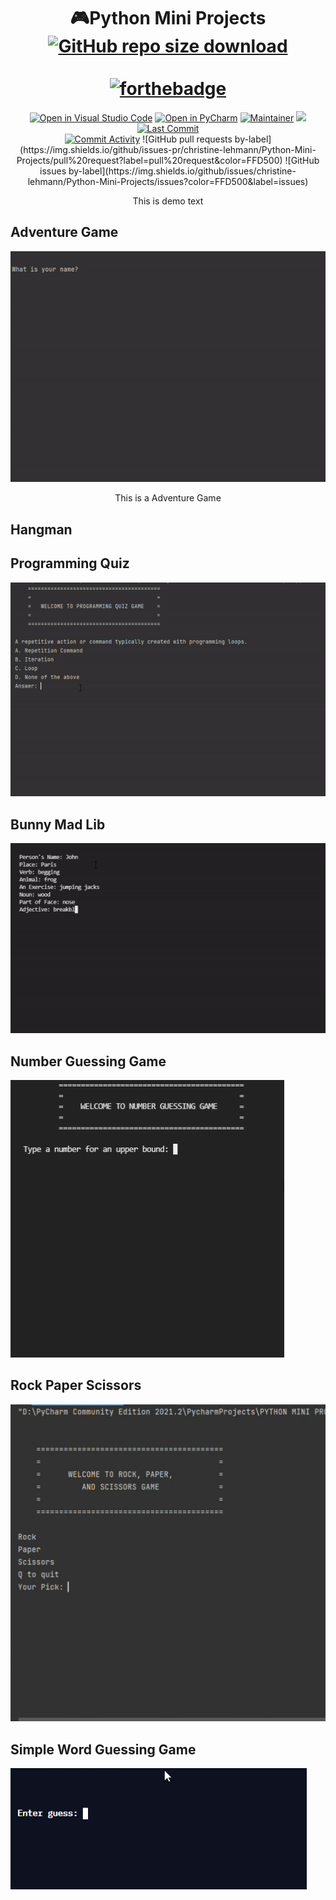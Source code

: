 <!--# Python Mini Projects-->
# <div align="center"> :video_game:Python Mini Projects [![GitHub repo size download](https://img.shields.io/github/repo-size/christine-lehmann/Python-Mini-Projects?color=lightgrey)](https://codeload.github.com/christine-lehmann/Python-Mini-Projects/zip/refs/heads/main)      </br></br>[![forthebadge](https://forthebadge.com/images/badges/made-with-python.svg)](https://forthebadge.com) </div> 

<div align="center">
<a href="https://open.vscode.dev/christine-lehmann/Python-Mini-Projects"><img src="https://open.vscode.dev/badges/open-in-vscode.svg" alt="Open in Visual Studio Code"></a> 
<a href="https://www.jetbrains.com/pycharm/"><img src="https://img.shields.io/badge/Made_in_PyCharm-143?style=flat&logo=pycharm&logoColor=black&color=black&labelColor=green" alt="Open in PyCharm"></a>
<a href="https://github.com/christine-lehmann"><img src="https://img.shields.io/badge/maintainer-christine-FF2A00?label=maintainer&logo=Github" alt="Maintainer"></a>
<a href="https://replit.com/@ChristineCion/Python-Mini-Projects"><img src="https://img.shields.io/badge/Open_in_Replit-143?style=flat&logo=replit&logoColor=FFFFFF&color=00308F&labelColor=black"></a>
 <a href="https://github.com/christine-lehmann/Python-Mini-Projects/graphs/commit-activity"><img src="https://img.shields.io/github/last-commit/christine-lehmann/Python-Mini-Projects?style=flat" alt="Last Commit"></a></br>
<a href="https://github.com/christine-lehmann/Python-Mini-Projects/pulse"><img src="https://img.shields.io/github/commit-activity/m/christine-lehmann/Python-Mini-Projects?color=006666&style=flat" alt="Commit Activity"></a> 
![GitHub pull requests by-label](https://img.shields.io/github/issues-pr/christine-lehmann/Python-Mini-Projects/pull%20request?label=pull%20request&color=FFD500) ![GitHub issues by-label](https://img.shields.io/github/issues/christine-lehmann/Python-Mini-Projects/issues?color=FFD500&label=issues)  <p>This is demo text</p></div>
 

 
## 
## Adventure Game 
<!--![Adventure Game v1](https://raw.githubusercontent.com/christine-lehmann/Python-Mini-Projects/main/images/Adventure%20Game%20v1.gif?token=APKSPOP23MHF3XRUJSYBLUDBEDL2W)-->
<!--<img src="https://raw.githubusercontent.com/christine-lehmann/Python-Mini-Projects/main/images/Adventure%20Game%20v1.gif?token=APKSPOP23MHF3XRUJSYBLUDBEDL2W" class="center">-->
<p align="center">
  <img src="https://github.com/christine-lehmann/Python-Mini-Projects/blob/main/images/Adventure%20Game%20v1.gif?raw=true">
</p>
<p align="center">This is a Adventure Game</p>


## Hangman

## Programming Quiz
![Quiz](https://raw.githubusercontent.com/christine-lehmann/Python-Mini-Projects/main/images/quiz.gif)


## Bunny Mad Lib
![Funny Mad Lib](https://raw.githubusercontent.com/christine-lehmann/Python-Mini-Projects/main/images/mad%20lib.gif?token=APKSPOJNQQAKXUK25BF3NVTBEGRUO)


## Number Guessing Game
![Number Guessing Game](https://raw.githubusercontent.com/christine-lehmann/Python-Mini-Projects/main/images/number%20guess.gif?token=APKSPONOJZZVEKW6X4JONSDBEGSOU)


## Rock Paper Scissors
![Rock Paper Scissors](https://raw.githubusercontent.com/christine-lehmann/Python-Mini-Projects/main/images/rock%20paper%20scissors.gif)


## Simple Word Guessing Game
![Simple Guessing Game](https://raw.githubusercontent.com/christine-lehmann/Python-Mini-Projects/main/images/simple.gif?token=APKSPOPXS6W27DOOAM7NX6LBEGTM6)
